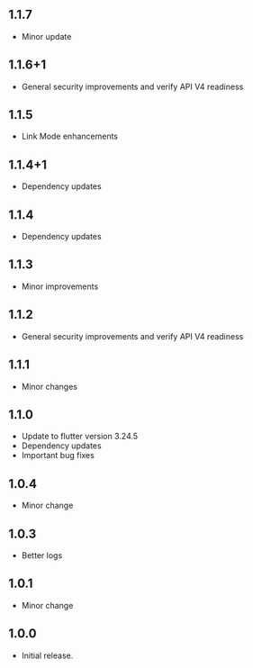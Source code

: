 ## 1.1.7

- Minor update

## 1.1.6+1

- General security improvements and verify API V4 readiness

## 1.1.5

- Link Mode enhancements

## 1.1.4+1

- Dependency updates

## 1.1.4

- Dependency updates

## 1.1.3

- Minor improvements

## 1.1.2

- General security improvements and verify API V4 readiness

## 1.1.1

- Minor changes

## 1.1.0

- Update to flutter version 3.24.5
- Dependency updates
- Important bug fixes

## 1.0.4

- Minor change
  
## 1.0.3

- Better logs

## 1.0.1

- Minor change

## 1.0.0

- Initial release.
